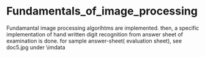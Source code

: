 # Fundamentals_of_image_processing


Fundamantal image processing algorihtms are implemented.
then, a specific implementation of hand written digit recognition from answer sheet of examination is done. for sample answer-sheet( evaluation sheet), see doc5.jpg under \imdata
